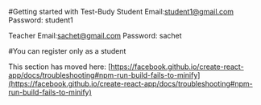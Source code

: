 #Getting started with Test-Budy
Student Email:student1@gmail.com
Password: student1

Teacher Email:sachet@gmail.com
Password: sachet

#You can register only as a student 


This section has moved here: [https://facebook.github.io/create-react-app/docs/troubleshooting#npm-run-build-fails-to-minify](https://facebook.github.io/create-react-app/docs/troubleshooting#npm-run-build-fails-to-minify)
